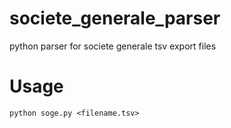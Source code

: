 # societe_generale_parser
python parser for societe generale tsv export files

# Usage

`python soge.py <filename.tsv>`
